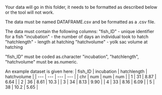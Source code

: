 Your data will go in this folder, it needs to be formatted as described below or the tool will not work.

The data must be named DATAFRAME.csv and be formatted as a .csv file.

The data must contain the following columns:
"fish_ID" - unique identifier for a fish
"incubation" - the number of days an individual took to hatch
"hatchlength" - length at hatching
"hatchvolume" - yolk sac volume at hatching

"fish_ID" must be coded as.character
"incubation", "hatchlength", "hatchvolume" must be as.numeric.

An example dataset is given here:
| fish_ID | incubation | hatchlength | hatchvolume |
| --- | --- | --- | --- |
| chr | num | num | num |
| 1 | 31 | 8.87 | 6.64 |
| 2 | 36 | 8.61 | 10.3 |
| 3 | 34 | 8.13 | 9.90 |
| 4 | 33 | 8.16 | 6.09 |
| 5 | 38 | 10.2 | 5.65 |
